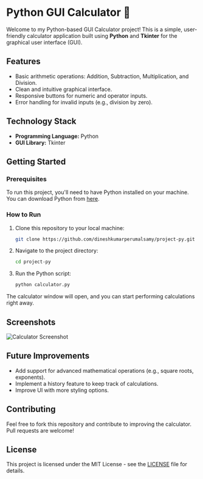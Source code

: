 # Python GUI Calculator 🧮
Welcome to my Python-based GUI Calculator project! This is a simple, user-friendly calculator application built using **Python** and **Tkinter** for the graphical user interface (GUI).

## Features
- Basic arithmetic operations: Addition, Subtraction, Multiplication, and Division.
- Clean and intuitive graphical interface.
- Responsive buttons for numeric and operator inputs.
- Error handling for invalid inputs (e.g., division by zero).

## Technology Stack
- **Programming Language:** Python
- **GUI Library:** Tkinter

## Getting Started

### Prerequisites

To run this project, you'll need to have Python installed on your machine. You can download Python from [here](https://www.python.org/downloads/).

### How to Run

1. Clone this repository to your local machine:
   ```bash
   git clone https://github.com/dineshkumarperumalsamy/project-py.git
   ```
   
2. Navigate to the project directory:
   ```bash
   cd project-py
   ```

3. Run the Python script:
   ```bash
   python calculator.py
   ```

The calculator window will open, and you can start performing calculations right away.

## Screenshots

![Calculator Screenshot](path_to_screenshot.png)

## Future Improvements

- Add support for advanced mathematical operations (e.g., square roots, exponents).
- Implement a history feature to keep track of calculations.
- Improve UI with more styling options.

## Contributing

Feel free to fork this repository and contribute to improving the calculator. Pull requests are welcome!

## License

This project is licensed under the MIT License - see the [LICENSE](LICENSE) file for details.
